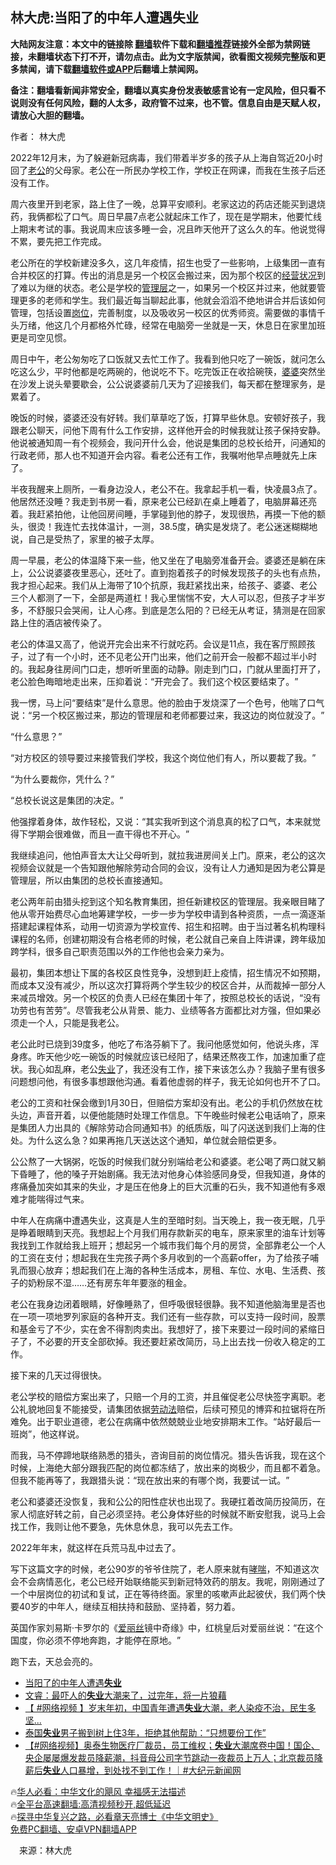  <!-- 面包屑导航 --> <h2>林大虎:当阳了的中年人遭遇失业</h2> <p class="notice"><b>大陆网友注意：本文中的链接除 <a href="https://github.com/bannedbook/fanqiang" >翻墙</a>软件下载和<a href="https://github.com/killgcd/justmysocks/blob/master/README.md">翻墙推荐</a>链接外全部为禁网链接，未翻墙状态下打不开，请勿点击。此为文字版禁闻，欲看图文视频完整版和更多禁闻，请下载<a href="https://github.com/bannedbook/fanqiang">翻墙软件或APP</a>后翻墙上禁闻网。</p><p>备注：翻墙看新闻非常安全，翻墙以真实身份发表敏感言论有一定风险，但只看不说则没有任何风险，翻的人太多，政府管不过来，也不管。信息自由是天赋人权，请放心大胆的翻墙。</b></p>  <div class="entry"> <p>作者： 林大虎</p> <p>2022年12月末，为了躲避新冠病毒，我们带着半岁多的孩子从上海自驾近20小时回了<a href="https://www.bannedbook.org/bnews/tag/%e8%80%81%e5%85%ac/" class="st_tag internal_tag" rel="tag" title="标签 老公 下的日志">老公</a>的父母家。老公在一所民办学校工作，学校正在网课，而我在生孩子后还没有工作。</p> <p>周六夜里开到老家，路上住了一晚，总算平安顺利。老家这边的药店还能买到退烧药，我俩都松了口气。周日早晨7点老公就起床工作了，现在是学期末，他要忙线上期末考试的事。我说周末应该多睡一会，况且昨天他开了这么久的车。他说觉得不累，要先把工作完成。</p> <p>老公所在的学校新建没多久，这几年疫情，招生也受了一些影响，上级集团一直有合并校区的打算。传出的消息是另一个校区会搬过来，因为那个校区的<a href="https://www.bannedbook.org/bnews/tag/%E7%BB%8F%E8%90%A5%E7%8A%B6%E5%86%B5/" class="st_tag internal_tag" rel="tag" title="标签 经营状况 下的日志">经营状况</a>到了难以为继的状态。老公是学校的<a href="https://www.bannedbook.org/bnews/tag/%E7%AE%A1%E7%90%86%E5%B1%82/" class="st_tag internal_tag" rel="tag" title="标签 管理层 下的日志">管理层</a>之一，如果另一个校区并过来，他就要管理更多的老师和学生。我们最近每当聊起此事，他就会滔滔不绝地讲合并后该如何管理，包括设置<a href="https://www.bannedbook.org/bnews/tag/%E5%B2%97%E4%BD%8D/" class="st_tag internal_tag" rel="tag" title="标签 岗位 下的日志">岗位</a>，完善制度，以及吸收另一校区的优秀师资。需要做的事情千头万绪，他这几个月都格外忙碌，经常在电脑旁一坐就是一天，休息日在家里加班更是司空见惯。</p> <p>周日中午，老公匆匆吃了口饭就又去忙工作了。我看到他只吃了一碗饭，就问怎么吃这么少，平时他都是吃两碗的，他说吃不下。吃完饭正在收拾碗筷，<a href="https://www.bannedbook.org/bnews/tag/%e5%a9%86%e5%a9%86/" class="st_tag internal_tag" rel="tag" title="标签 婆婆 下的日志">婆婆</a>突然坐在沙发上说头晕要歇会，公公说婆婆前几天为了迎接我们，每天都在整理家务，是累着了。</p> <p>晚饭的时候，婆婆还没有好转。我们草草吃了饭，打算早些休息。安顿好孩子，我跟老公聊天，问他下周有什么工作安排，这样他开会的时候我就让孩子保持安静。他说被通知周一有个视频会，我问开什么会，他说是集团的总校长给开，问通知的行政老师，那人也不知道开会内容。看老公还有工作，我嘱咐他早点睡就先上床了。</p> <p>半夜我醒来上厕所，一看身边没人，老公不在。我拿起手机一看，快凌晨3点了。他居然还没睡？我走到书房一看，原来老公已经趴在桌上睡着了，电脑屏幕还亮着。我赶紧拍他，让他回房间睡，手掌碰到他的脖子，发现很热，再摸一下他的额头，很烫！我连忙去找体温计，一测，38.5度，确实是发烧了。老公迷迷糊糊地说，自己是受热了，家里的被子太厚。</p> <p>周一早晨，老公的体温降下来一些，他又坐在了电脑旁准备开会。婆婆还是躺在床上，公公说婆婆夜里恶心，还吐了。直到抱着孩子的时候发现孩子的头也有点热，我才担心起来。我们从上海带了10个抗原，我赶紧找出来，给孩子、婆婆、老公三个人都测了一下，全部是两道杠！我心里惴惴不安，大人可以忍，但孩子才半岁多，不舒服只会哭闹，让人心疼。到底是怎么阳的？已经无从考证，猜测是在回家路上住的酒店被传染了。</p>  <p>老公的体温又高了，他说开完会出来不行就吃药。会议是11点，我在客厅照顾孩子，过了有一个小时，还不见老公开门出来，他们之前开会一般都不超过半小时的。我起身往房间门口走，想听听里面的动静。刚走到门口，门就从里面打开了，老公脸色晦暗地走出来，压抑着说：‌‌‌‌“开完会了。我们这个校区要结束了。‌‌‌‌”</p> <p>我一愣，马上问‌‌‌‌“要结束‌‌‌‌”是什么意思。他的脸由于发烧深了一个色号，他喘了口气说：‌‌‌‌“另一个校区搬过来，那边的管理层和老师都要过来，我这边的岗位就没了。‌‌‌‌”</p> <p>‌‌‌‌“什么意思？‌‌‌‌”</p> <p>‌‌‌‌“对方校区的领导要过来接管我们学校，我这个岗位他们有人，所以要裁了我。‌‌‌‌”</p> <p>‌‌‌‌“为什么要裁你，凭什么？‌‌‌‌”</p> <p>‌‌‌‌“总校长说这是集团的决定。‌‌‌‌”</p> <p>他强撑着身体，故作轻松，又说：‌‌‌‌“其实我听到这个消息真的松了口气，本来就觉得下学期会很难做，而且一直干得也不开心。‌‌‌‌”</p> <p>我继续追问，他怕声音太大让父母听到，就拉我进房间关上门。原来，老公的这次视频会议就是一个告知跟他解除劳动合同的会议，没有让人力通知是因为老公算是管理层，所以由集团的总校长直接通知。</p>  <p>老公两年前由猎头挖到这个知名教育集团，担任新建校区的管理层。我亲眼目睹了他从零开始费尽心血地筹建学校，一步一步为学校申请到各种资质，一点一滴逐渐搭建起课程体系，动用一切资源为学校宣传、招生和招聘。由于当过著名机构理科课程的名师，创建初期没有合格老师的时候，老公就自己亲自上阵讲课，跨年级加跨学科，很多自己职责范围以外的工作他也会亲力亲为。</p> <p>最初，集团本想让下属的各校区良性竞争，没想到赶上疫情，招生情况不如预期，而成本又没有减少，所以这次打算将两个学生较少的校区合并，从而裁掉一部分人来减员增效。另一个校区的负责人已经在集团十年了，按照总校长的话说，‌‌‌‌“没有功劳也有苦劳‌‌‌‌”。尽管我老公从背景、能力、业绩等各方面都比对方强，但如果必须走一个人，只能是我老公。</p> <p>老公此时已烧到39度多，他吃了布洛芬躺下了。我问他感觉如何，他说头疼，浑身疼。昨天他少吃一碗饭的时候就应该已经阳了，结果还熬夜工作，加速加重了症状。我心如乱麻，老公<a href="https://www.bannedbook.org/bnews/tag/%E5%A4%B1%E4%B8%9A/" class="st_tag internal_tag" rel="tag" title="标签 失业 下的日志">失业</a>了，我还没有工作，接下来该怎么办？我脑子里有很多问题想问他，有很多事想跟他沟通。看着他虚弱的样子，我无论如何也开不了口。</p> <p>老公的工资和社保会缴到1月30日，但赔偿方案却没有出。老公的手机仍然放在枕头边，声音开着，以便他能随时处理工作信息。下午晚些时候老公电话响了，原来是集团人力出具的《解除劳动合同通知书》的纸质版，叫了闪送送到我们上海的住处。为什么这么急？如果再拖几天送达这个通知，单位就会赔偿更多。</p> <p>公公熬了一大锅粥，吃饭的时候我们就分别端给老公和婆婆。老公喝了两口就又躺下昏睡了，他的嗓子开始剧痛。我无法对他身心体验感同身受，但我知道，身体的疼痛叠加突如其来的失业，才是压在他身上的巨大沉重的石头，我不知道他有多艰难才能喘得过气来。</p> <p>中年人在病痛中遭遇失业，这真是人生的至暗时刻。当天晚上，我一夜无眠，几乎是睁着眼睛到天亮。我想起上个月我们用存款新买的电车，原来家里的油车计划等我找到工作就给我上班开；想起另一个城市我们每个月的房贷，全部靠老公一个人的工资在支付；想起我在生完孩子两个多月收到的一个高薪offer，为了给孩子哺乳而狠心放弃；想起我们在上海的各种生活成本，房租、车位、水电、生活费、孩子的奶粉尿不湿……还有房东年年要涨的租金。</p> <p>老公在我身边闭着眼睛，好像睡熟了，但呼吸很轻很静。我不知道他脑海里是否也在一项一项地罗列家庭的各种开支。我们还有一些存款，可以支持一段时间，股票和基金亏了不少，实在舍不得割肉卖出。我想好了，接下来要过一段时间的紧缩日子了，不必要的开支全部砍掉。我还要赶紧改简历，马上出去找一份收入稳定的工作。</p> <p>接下来的几天过得很快。</p>  <p>老公学校的赔偿方案出来了，只赔一个月的工资，并且催促老公尽快签字离职。老公礼貌地回复不能接受，请集团依据<a href="https://www.bannedbook.org/bnews/tag/%E5%8A%B3%E5%8A%A8%E6%B3%95/" class="st_tag internal_tag" rel="tag" title="标签 劳动法 下的日志">劳动法</a>赔偿，后续可预见的博弈和拉锯将在所难免。出于职业道德，老公在病痛中依然兢兢业业地安排期末工作。‌‌‌‌“站好最后一班岗‌‌‌‌”，他这样说。</p> <p>而我，马不停蹄地联络熟悉的猎头，咨询目前的岗位情况。猎头告诉我，现在这个时候，上海绝大部分跟我匹配的岗位都冻结了，放出来的岗极少，而且都不着急。但我不能再等了，我跟猎头说：‌‌‌‌“现在放出来的有哪个岗，我要试一试。‌‌‌‌”</p> <p>老公和婆婆还没恢复，我和公公的阳性症状也出现了。我硬扛着改简历投简历，在家人彻底好转之前，自己必须坚持。老公身体好些的时候就不断安慰我，说马上会找工作，我则让他不要急，先休息休息，我可以先去工作。</p> <p>2022年年末，就这样在兵荒马乱中过去了。</p> <p>写下这篇文字的时候，老公90岁的爷爷住院了，老人原来就有<a href="https://www.bannedbook.org/bnews/tag/%E5%93%AE%E5%96%98/" class="st_tag internal_tag" rel="tag" title="标签 哮喘 下的日志">哮喘</a>，不知道这次会不会病情恶化，老公已经开始联络能买到新冠特效药的朋友。我呢，刚刚通过了一个中层岗位的初试和复试，正在等待终面。家里的咳嗽声此起彼伏，我们两个快要40岁的中年人，继续互相扶持和鼓励、坚持着，努力着。</p> <p>英国作家刘易斯·卡罗尔的《<a href="https://www.bannedbook.org/bnews/tag/%E7%88%B1%E4%B8%BD%E4%B8%9D/" class="st_tag internal_tag" rel="tag" title="标签 爱丽丝 下的日志">爱丽丝</a>镜中奇缘》中，红桃皇后对爱丽丝说：‌‌‌‌“在这个国度，你必须不停地奔跑，才能停在原地。‌‌‌‌”</p> <p>跑下去，天总会亮的。</p> <!--<div id="taboola-mid-1"></div>--><ul class='op-related-articles' title='相关阅读'> <li><a href='https://www.bannedbook.org/bnews/ssgc/20230113/1835996.html' target='_blank'>当阳了的中年人遭遇<b>失业</b></a></li> <li><a href='https://www.bannedbook.org/bnews/sohnews/20230113/1835837.html' target='_blank'>文睿：最吓人的<b>失业</b>大潮来了，过完年，将一片狼藉</a></li> <li><a href='https://www.bannedbook.org/bnews/bannedvideo/20230112/1835227.html' target='_blank'>【 #网络视频 】岁末年初，中国青年遭遇<b>失业</b>大潮，老人染疫不治，民生多坚...</a></li> <li><a href='https://www.bannedbook.org/bnews/funmedia/20230111/1834941.html' target='_blank'>泰国<b>失业</b>男子搬到树上住3年，拒绝其他帮助：“只想要份工作”</a></li> <li><a href='https://www.bannedbook.org/bnews/bannedvideo/20230111/1834717.html' target='_blank'>【#网络视频】奥泰生物医疗厂裁员，员工维权；<b>失业</b>大潮席卷中国！国企、央企屡屡爆发裁员降薪潮，抖音母公司字节跳动一夜裁员上万人；北京裁员降薪后<b>失业</b>人口暴增，到处找不到工作！｜#大纪元新闻网</a></li> </ul> <p class="texttj"> 🔥<a href="https://www.bannedbook.org/bnews/comments/20220220/1694796.html" target="_blank">华人必看：中华文化的飓风 幸福感无法描述</a><br/> 🔥<a href="https://github.com/bannedbook/fanqiang/wiki/V2ray%E6%9C%BA%E5%9C%BA" target="_blank">全平台高速翻墙:高清视频秒开,超低延迟</a><br/> 🔥<a href="https://www.bannedbook.org/bnews/comments/20220808/1768773.html" target="_blank">探寻中华复兴之路，必看章天亮博士《中华文明史》</a><br/> <a href="https://github.com/bannedbook/fanqiang/wiki/%E7%A6%81%E9%97%BB%E7%BD%91%E5%AE%89%E5%8D%93%E7%BF%BB%E5%A2%99%E6%96%B0%E9%97%BBAPP" target="_blank">免费PC翻墙、安卓VPN翻墙APP</a><br/> </p> <p class="src-info">　来源：林大虎 </p><a name='sharetosocial'></a> <div style="margin-bottom:5px;padding-bottom:5px;clear:both"> <div id="archive-pix-1" class="banner-ads"> <!-- AuctionX Display platform tag START --> <div id="27602x728x90x621x_ADSLOT1" clicktrack="%%CLICK_URL_ESC%%"></div>  <!-- AuctionX Display platform tag END --> </div> <div id="archive-pix-2" class="banner-ads"> <!-- AuctionX Display platform tag START --> <div id="27556x300x250x621x_ADSLOT1" clicktrack="%%CLICK_URL_ESC%%" style="margin:0 auto;text-align:center"></div>  <!-- AuctionX Display platform tag END --> </div> </div>  <div id="archive-pix-1" class="banner-ads"> <!-- AuctionX Display platform tag START --> <div id="27603x728x90x621x_ADSLOT1" clicktrack="%%CLICK_URL_ESC%%"></div>  <!-- AuctionX Display platform tag END --> </div> </div><!--END ENTRY--> 